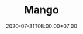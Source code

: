 ---
title     : "Mango"
thumbnail : "mango"
address   : "https://shop.mango.com/us"
sitemap   : false
date      : 2020-07-31T08:00:00+07:00
---